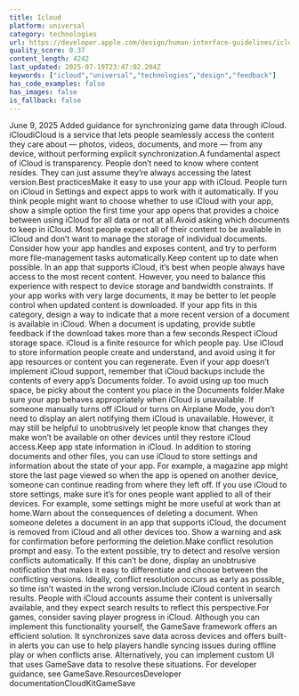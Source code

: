 ```yaml
---
title: Icloud
platform: universal
category: technologies
url: https://developer.apple.com/design/human-interface-guidelines/icloud
quality_score: 0.37
content_length: 4242
last_updated: 2025-07-19T23:47:02.204Z
keywords: ["icloud","universal","technologies","design","feedback"]
has_code_examples: false
has_images: false
is_fallback: false
---
```


June 9, 2025 Added guidance for synchronizing game data through iCloud. iCloudiCloud is a service that lets people seamlessly access the content they care about — photos, videos, documents, and more — from any device, without performing explicit synchronization.A fundamental aspect of iCloud is transparency. People don’t need to know where content resides. They can just assume they’re always accessing the latest version.Best practicesMake it easy to use your app with iCloud. People turn on iCloud in Settings and expect apps to work with it automatically. If you think people might want to choose whether to use iCloud with your app, show a simple option the first time your app opens that provides a choice between using iCloud for all data or not at all.Avoid asking which documents to keep in iCloud. Most people expect all of their content to be available in iCloud and don’t want to manage the storage of individual documents. Consider how your app handles and exposes content, and try to perform more file-management tasks automatically.Keep content up to date when possible. In an app that supports iCloud, it’s best when people always have access to the most recent content. However, you need to balance this experience with respect to device storage and bandwidth constraints. If your app works with very large documents, it may be better to let people control when updated content is downloaded. If your app fits in this category, design a way to indicate that a more recent version of a document is available in iCloud. When a document is updating, provide subtle feedback if the download takes more than a few seconds.Respect iCloud storage space. iCloud is a finite resource for which people pay. Use iCloud to store information people create and understand, and avoid using it for app resources or content you can regenerate. Even if your app doesn’t implement iCloud support, remember that iCloud backups include the contents of every app’s Documents folder. To avoid using up too much space, be picky about the content you place in the Documents folder.Make sure your app behaves appropriately when iCloud is unavailable. If someone manually turns off iCloud or turns on Airplane Mode, you don’t need to display an alert notifying them iCloud is unavailable. However, it may still be helpful to unobtrusively let people know that changes they make won’t be available on other devices until they restore iCloud access.Keep app state information in iCloud. In addition to storing documents and other files, you can use iCloud to store settings and information about the state of your app. For example, a magazine app might store the last page viewed so when the app is opened on another device, someone can continue reading from where they left off. If you use iCloud to store settings, make sure it’s for ones people want applied to all of their devices. For example, some settings might be more useful at work than at home.Warn about the consequences of deleting a document. When someone deletes a document in an app that supports iCloud, the document is removed from iCloud and all other devices too. Show a warning and ask for confirmation before performing the deletion.Make conflict resolution prompt and easy. To the extent possible, try to detect and resolve version conflicts automatically. If this can’t be done, display an unobtrusive notification that makes it easy to differentiate and choose between the conflicting versions. Ideally, conflict resolution occurs as early as possible, so time isn’t wasted in the wrong version.Include iCloud content in search results. People with iCloud accounts assume their content is universally available, and they expect search results to reflect this perspective.For games, consider saving player progress in iCloud. Although you can implement this functionality yourself, the GameSave framework offers an efficient solution. It synchronizes save data across devices and offers built-in alerts you can use to help players handle syncing issues during offline play or when conflicts arise. Alternatively, you can implement custom UI that uses GameSave data to resolve these situations. For developer guidance, see GameSave.ResourcesDeveloper documentationCloudKitGameSave